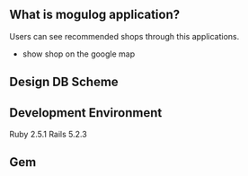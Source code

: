 ## What is mogulog application?
Users can see recommended shops through this applications.

- show shop on the google map


## Design DB Scheme


## Development Environment
Ruby 2.5.1 Rails 5.2.3

## Gem
